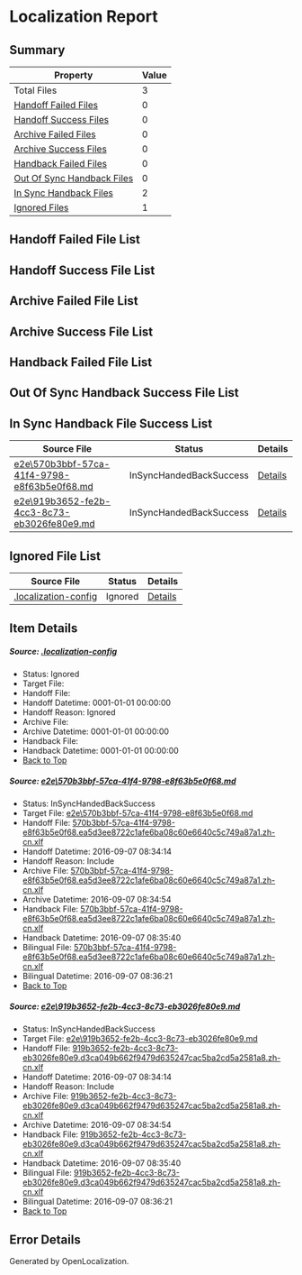 # <a name='report-top'></a> Localization Report

## Summary
 Property | Value 
 -------- | ----- 
 Total Files | 3
[ Handoff Failed Files ](#handoff-failed-list)| 0
[ Handoff Success Files ](#handoff-success-list)| 0
[ Archive Failed Files ](#archive-failed-list)| 0
[ Archive Success Files ](#archive-success-list)| 0
[ Handback Failed Files ](#handback-failed-list)| 0
[ Out Of Sync Handback Files ](#outofsync-handback-success-list)| 0
[ In Sync Handback Files ](#insync-handback-success-list)| 2
[ Ignored Files ](#ignored-list)| 1

## <a name='handoff-failed-list'></a> Handoff Failed File List

## <a name='handoff-success-list'></a> Handoff Success File List

## <a name='archive-failed-list'></a> Archive Failed File List

## <a name='archive-success-list'></a> Archive Success File List

## <a name='handback-failed-list'></a> Handback Failed File List

## <a name='outofsync-handback-success-list'></a> Out Of Sync Handback Success File List

## <a name='insync-handback-success-list'></a> In Sync Handback File Success List
 Source File | Status | Details 
 ----------- | ------ | ------- 
 [e2e\570b3bbf-57ca-41f4-9798-e8f63b5e0f68.md](https://github.com/OpenLocalizationTestOrg/ol-test0/blob/cbe188dae41986b01bd6bfd136ff9459298d0140/e2e/570b3bbf-57ca-41f4-9798-e8f63b5e0f68.md) | InSyncHandedBackSuccess | [Details](#1d2a2cc9845df9eaad43b82b4d39552cb35e9f561)
 [e2e\919b3652-fe2b-4cc3-8c73-eb3026fe80e9.md](https://github.com/OpenLocalizationTestOrg/ol-test0/blob/cbe188dae41986b01bd6bfd136ff9459298d0140/e2e/919b3652-fe2b-4cc3-8c73-eb3026fe80e9.md) | InSyncHandedBackSuccess | [Details](#5b81142780f8bc9cdf483382d3c242e0189e129e2)

## <a name='ignored-list'></a> Ignored File List
 Source File | Status | Details 
 ----------- | ------ | ------- 
 [.localization-config](https://github.com/OpenLocalizationTestOrg/ol-test0/blob/cbe188dae41986b01bd6bfd136ff9459298d0140/.localization-config) | Ignored | [Details](#3d4f252ac210baf56311d7e97dcc2db10974dbd20)

## Item Details
##### <a name='3d4f252ac210baf56311d7e97dcc2db10974dbd20'></a> Source: [.localization-config](https://github.com/OpenLocalizationTestOrg/ol-test0/blob/cbe188dae41986b01bd6bfd136ff9459298d0140/.localization-config)
* Status: Ignored
* Target File: 
* Handoff File: 
* Handoff Datetime: 0001-01-01 00:00:00
* Handoff Reason: Ignored
* Archive File: 
* Archive Datetime: 0001-01-01 00:00:00
* Handback File: 
* Handback Datetime: 0001-01-01 00:00:00
* [Back to Top](#report-top)

##### <a name='1d2a2cc9845df9eaad43b82b4d39552cb35e9f561'></a> Source: [e2e\570b3bbf-57ca-41f4-9798-e8f63b5e0f68.md](https://github.com/OpenLocalizationTestOrg/ol-test0/blob/cbe188dae41986b01bd6bfd136ff9459298d0140/e2e/570b3bbf-57ca-41f4-9798-e8f63b5e0f68.md)
* Status: InSyncHandedBackSuccess
* Target File: [e2e\570b3bbf-57ca-41f4-9798-e8f63b5e0f68.md](https://github.com/OpenLocalizationTestOrg/ol-test0-zhcn/blob/e5b0e745a601d64fe92859add5ee7dc04dd37128/e2e/570b3bbf-57ca-41f4-9798-e8f63b5e0f68.md)
* Handoff File: [570b3bbf-57ca-41f4-9798-e8f63b5e0f68.ea5d3ee8722c1afe6ba08c60e6640c5c749a87a1.zh-cn.xlf](https://github.com/OpenLocalizationTestOrg/ol-test0-handoff/blob/fa4e13451dec8623040de04d7d9ff2b68daca140/ol-handoff/OpenLocalizationTestOrg/ol-test0-zhcn/ci/ht/570b3bbf-57ca-41f4-9798-e8f63b5e0f68.ea5d3ee8722c1afe6ba08c60e6640c5c749a87a1.zh-cn.xlf)
* Handoff Datetime: 2016-09-07 08:34:14
* Handoff Reason: Include
* Archive File: [570b3bbf-57ca-41f4-9798-e8f63b5e0f68.ea5d3ee8722c1afe6ba08c60e6640c5c749a87a1.zh-cn.xlf](https://github.com/OpenLocalizationTestOrg/ol-test0-handoff/blob/a3d1c8c66f9d9eb88decf0a5d3c4096be20c1544/ol-archive/OpenLocalizationTestOrg/ol-test0-zhcn/ci/ht/570b3bbf-57ca-41f4-9798-e8f63b5e0f68.ea5d3ee8722c1afe6ba08c60e6640c5c749a87a1.zh-cn.xlf)
* Archive Datetime: 2016-09-07 08:34:54
* Handback File: [570b3bbf-57ca-41f4-9798-e8f63b5e0f68.ea5d3ee8722c1afe6ba08c60e6640c5c749a87a1.zh-cn.xlf](https://github.com/OpenLocalizationTestOrg/ol-test0-handback/blob/4b9732891b82796e0bb6b5ee52f2591aa25327bb/ol-handback/OpenLocalizationTestOrg/ol-test0-zhcn/ci/ht/570b3bbf-57ca-41f4-9798-e8f63b5e0f68.ea5d3ee8722c1afe6ba08c60e6640c5c749a87a1.zh-cn.xlf)
* Handback Datetime: 2016-09-07 08:35:40
* Bilingual File: [570b3bbf-57ca-41f4-9798-e8f63b5e0f68.ea5d3ee8722c1afe6ba08c60e6640c5c749a87a1.zh-cn.xlf](https://github.com/OpenLocalizationTestOrg/ol-test0-handback/blob/4b9732891b82796e0bb6b5ee52f2591aa25327bb/ol-handback/OpenLocalizationTestOrg/ol-test0-zhcn/ci/ht/570b3bbf-57ca-41f4-9798-e8f63b5e0f68.ea5d3ee8722c1afe6ba08c60e6640c5c749a87a1.zh-cn.xlf)
* Bilingual Datetime: 2016-09-07 08:36:21
* [Back to Top](#report-top)

##### <a name='5b81142780f8bc9cdf483382d3c242e0189e129e2'></a> Source: [e2e\919b3652-fe2b-4cc3-8c73-eb3026fe80e9.md](https://github.com/OpenLocalizationTestOrg/ol-test0/blob/cbe188dae41986b01bd6bfd136ff9459298d0140/e2e/919b3652-fe2b-4cc3-8c73-eb3026fe80e9.md)
* Status: InSyncHandedBackSuccess
* Target File: [e2e\919b3652-fe2b-4cc3-8c73-eb3026fe80e9.md](https://github.com/OpenLocalizationTestOrg/ol-test0-zhcn/blob/e5b0e745a601d64fe92859add5ee7dc04dd37128/e2e/919b3652-fe2b-4cc3-8c73-eb3026fe80e9.md)
* Handoff File: [919b3652-fe2b-4cc3-8c73-eb3026fe80e9.d3ca049b662f9479d635247cac5ba2cd5a2581a8.zh-cn.xlf](https://github.com/OpenLocalizationTestOrg/ol-test0-handoff/blob/fa4e13451dec8623040de04d7d9ff2b68daca140/ol-handoff/OpenLocalizationTestOrg/ol-test0-zhcn/ci/ht/919b3652-fe2b-4cc3-8c73-eb3026fe80e9.d3ca049b662f9479d635247cac5ba2cd5a2581a8.zh-cn.xlf)
* Handoff Datetime: 2016-09-07 08:34:14
* Handoff Reason: Include
* Archive File: [919b3652-fe2b-4cc3-8c73-eb3026fe80e9.d3ca049b662f9479d635247cac5ba2cd5a2581a8.zh-cn.xlf](https://github.com/OpenLocalizationTestOrg/ol-test0-handoff/blob/a3d1c8c66f9d9eb88decf0a5d3c4096be20c1544/ol-archive/OpenLocalizationTestOrg/ol-test0-zhcn/ci/ht/919b3652-fe2b-4cc3-8c73-eb3026fe80e9.d3ca049b662f9479d635247cac5ba2cd5a2581a8.zh-cn.xlf)
* Archive Datetime: 2016-09-07 08:34:54
* Handback File: [919b3652-fe2b-4cc3-8c73-eb3026fe80e9.d3ca049b662f9479d635247cac5ba2cd5a2581a8.zh-cn.xlf](https://github.com/OpenLocalizationTestOrg/ol-test0-handback/blob/4b9732891b82796e0bb6b5ee52f2591aa25327bb/ol-handback/OpenLocalizationTestOrg/ol-test0-zhcn/ci/ht/919b3652-fe2b-4cc3-8c73-eb3026fe80e9.d3ca049b662f9479d635247cac5ba2cd5a2581a8.zh-cn.xlf)
* Handback Datetime: 2016-09-07 08:35:40
* Bilingual File: [919b3652-fe2b-4cc3-8c73-eb3026fe80e9.d3ca049b662f9479d635247cac5ba2cd5a2581a8.zh-cn.xlf](https://github.com/OpenLocalizationTestOrg/ol-test0-handback/blob/4b9732891b82796e0bb6b5ee52f2591aa25327bb/ol-handback/OpenLocalizationTestOrg/ol-test0-zhcn/ci/ht/919b3652-fe2b-4cc3-8c73-eb3026fe80e9.d3ca049b662f9479d635247cac5ba2cd5a2581a8.zh-cn.xlf)
* Bilingual Datetime: 2016-09-07 08:36:21
* [Back to Top](#report-top)


## Error Details

Generated by OpenLocalization.
